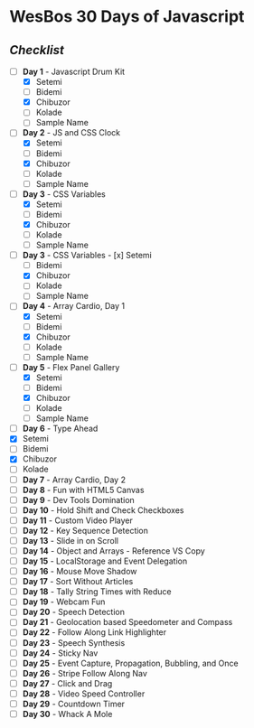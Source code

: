 # WesBos 30 Days of **Javascript**

## _Checklist_

- [ ] **Day 1** - Javascript Drum Kit
  - [x] Setemi
  - [ ] Bidemi
  - [x] Chibuzor
  - [ ] Kolade
  - [ ] Sample Name
- [ ] **Day 2** - JS and CSS Clock
  - [x] Setemi
  - [ ] Bidemi
  - [x] Chibuzor
  - [ ] Kolade
  - [ ] Sample Name
- [ ] **Day 3** - CSS Variables 
  - [x] Setemi
  - [ ] Bidemi
  - [x] Chibuzor
  - [ ] Kolade
  - [ ] Sample Name
- [ ] **Day 3** - CSS Variables - 
    [x] Setemi
  - [ ] Bidemi
  - [x] Chibuzor
  - [ ] Kolade
  - [ ] Sample Name
- [ ] **Day 4** - Array Cardio, Day 1
  - [x] Setemi
  - [ ] Bidemi
  - [x] Chibuzor
  - [ ] Kolade
  - [ ] Sample Name
- [ ] **Day 5** - Flex Panel Gallery
  - [x] Setemi
  - [ ] Bidemi
  - [x] Chibuzor
  - [ ] Kolade
  - [ ] Sample Name
 - [ ] **Day 6** - Type Ahead
  - [x] Setemi
  - [ ] Bidemi
  - [x] Chibuzor
  - [ ] Kolade
- [ ] **Day 7** - Array Cardio, Day 2
- [ ] **Day 8** - Fun with HTML5 Canvas
- [ ] **Day 9** - Dev Tools Domination
- [ ] **Day 10** - Hold Shift and Check Checkboxes
- [ ] **Day 11** - Custom Video Player
- [ ] **Day 12** - Key Sequence Detection
- [ ] **Day 13** - Slide in on Scroll
- [ ] **Day 14** - Object and Arrays - Reference VS Copy
- [ ] **Day 15** - LocalStorage and Event Delegation
- [ ] **Day 16** - Mouse Move Shadow
- [ ] **Day 17** - Sort Without Articles
- [ ] **Day 18** - Tally String Times with Reduce
- [ ] **Day 19** - Webcam Fun
- [ ] **Day 20** - Speech Detection
- [ ] **Day 21** - Geolocation based Speedometer and Compass
- [ ] **Day 22** - Follow Along Link Highlighter
- [ ] **Day 23** - Speech Synthesis
- [ ] **Day 24** - Sticky Nav
- [ ] **Day 25** - Event Capture, Propagation, Bubbling, and Once
- [ ] **Day 26** - Stripe Follow Along Nav
- [ ] **Day 27** - Click and Drag
- [ ] **Day 28** - Video Speed Controller
- [ ] **Day 29** - Countdown Timer
- [ ] **Day 30** - Whack A Mole
